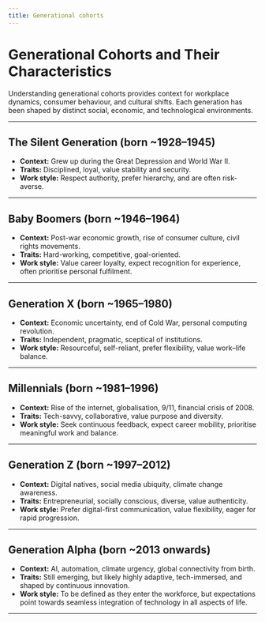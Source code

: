 ```yaml
---
title: Generational cohorts
---
```


# Generational Cohorts and Their Characteristics

Understanding generational cohorts provides context for workplace dynamics, consumer behaviour, and cultural shifts. Each generation has been shaped by distinct social, economic, and technological environments.

---

## **The Silent Generation (born ~1928–1945)**

- **Context:** Grew up during the Great Depression and World War II.
- **Traits:** Disciplined, loyal, value stability and security.
- **Work style:** Respect authority, prefer hierarchy, and are often risk-averse.

---

## **Baby Boomers (born ~1946–1964)**

- **Context:** Post-war economic growth, rise of consumer culture, civil rights movements.
- **Traits:** Hard-working, competitive, goal-oriented.
- **Work style:** Value career loyalty, expect recognition for experience, often prioritise personal fulfilment.

---

## **Generation X (born ~1965–1980)**

- **Context:** Economic uncertainty, end of Cold War, personal computing revolution.
- **Traits:** Independent, pragmatic, sceptical of institutions.
- **Work style:** Resourceful, self-reliant, prefer flexibility, value work–life balance.

---

## **Millennials (born ~1981–1996)**

- **Context:** Rise of the internet, globalisation, 9/11, financial crisis of 2008.
- **Traits:** Tech-savvy, collaborative, value purpose and diversity.
- **Work style:** Seek continuous feedback, expect career mobility, prioritise meaningful work and balance.

---

## **Generation Z (born ~1997–2012)**

- **Context:** Digital natives, social media ubiquity, climate change awareness.
- **Traits:** Entrepreneurial, socially conscious, diverse, value authenticity.
- **Work style:** Prefer digital-first communication, value flexibility, eager for rapid progression.

---

## **Generation Alpha (born ~2013 onwards)**

- **Context:** AI, automation, climate urgency, global connectivity from birth.
- **Traits:** Still emerging, but likely highly adaptive, tech-immersed, and shaped by continuous innovation.
- **Work style:** To be defined as they enter the workforce, but expectations point towards seamless integration of technology in all aspects of life.

---
